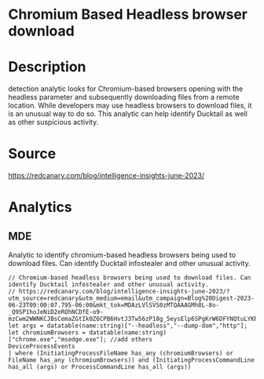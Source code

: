 #  Chromium Based Headless browser download

# Description
detection analytic looks for Chromium-based browsers opening with the headless parameter and subsequently downloading files from a remote location. While developers may use headless browsers to download files, it is an unusual way to do so. This analytic can help identify Ducktail as well as other suspicious activity.

# Source
https://redcanary.com/blog/intelligence-insights-june-2023/

# Analytics

## MDE

Analytic to identify chromium-based headless browsers being used to download files. Can identify Ducktail infostealer and other unusual activity.

```
// Chromium-based headless browsers being used to download files. Can identify Ducktail infostealer and other unusual activity.
// https://redcanary.com/blog/intelligence-insights-june-2023/?utm_source=redcanary&utm_medium=email&utm_campaign=Blog%20Digest-2023-06-23T09:00:07.795-06:00&mkt_tok=MDAzLVlSVS0zMTQAAAGMh8L-8o-_Q9SP1hoJeNiD2eROhNCDfE-o9-mzCwm2WWNKCJBsCemaZGtIk0Z6CPB6HvtJ3Tw56zP18g_5eysElp6SPgKrW6DFYNQtuLYKRZY
let args = datatable(name:string)["--headless","--dump-dom","http"];
let chromiumBrowsers = datatable(name:string)["chrome.exe","msedge.exe"]; //add others
DeviceProcessEvents
| where (InitiatingProcessFileName has_any (chromiumBrowsers) or FileName has_any (chromiumBrowsers)) and (InitiatingProcessCommandLine has_all (args) or ProcessCommandLine has_all (args))
```
